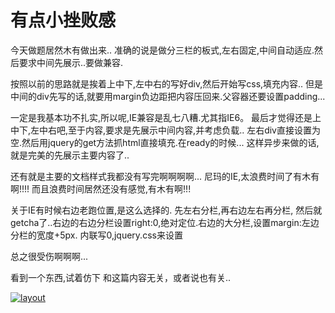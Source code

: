# 有点小挫败感

今天做题居然木有做出来..
准确的说是做分三栏的板式,左右固定,中间自动适应.然后要求中间先展示..要做兼容.

按照以前的思路就是挨着上中下,左中右的写好div,然后开始写css,填充内容..
但是中间的div先写的话,就要用margin负边距把内容压回来.父容器还要设置padding...

一定是我基本功不扎实,所以呢,IE兼容是乱七八糟.尤其指IE6。
最后才觉得还是上中下,左中右吧,至于内容,要求是先展示中间内容,并考虑负载..
左右div直接设置为空.然后用jquery的get方法抓html直接填充.在ready的时候...
这样异步来做的话,就是完美的先展示主要内容了..

还有就是主要的文档样式我都没有写完啊啊啊啊...
尼玛的IE,太浪费时间了有木有啊!!!!
而且浪费时间居然还没有感觉,有木有啊!!!

关于IE有时候右边老跑位置,是这么选择的.
先左右分栏,再右边左右再分栏,
然后就getcha了..右边的右边分栏设置right:0,绝对定位.右边的大分栏,设置margin:左边分栏的宽度+5px.
内联写0,jquery.css来设置

总之很受伤啊啊啊...

看到一个东西,试着仿下
和这篇内容无关，或者说也有关..

[![layout](https://attachment.soulteary.com/2012/03/24/layout.gif "layout")](https://attachment.soulteary.com/2012/03/24/layout.gif)

